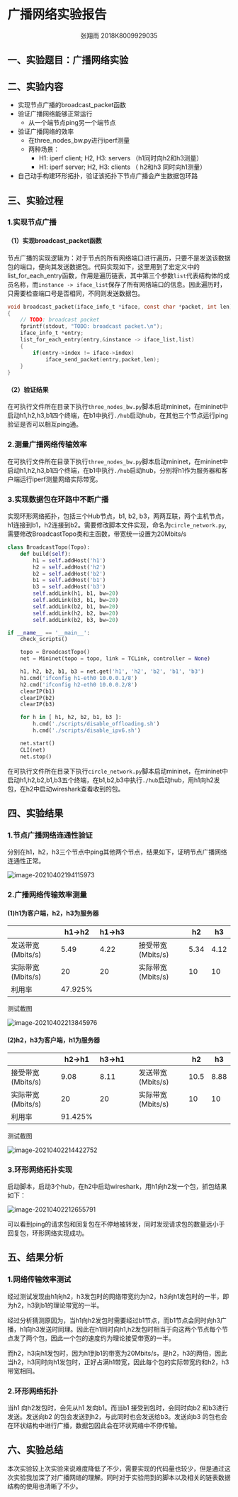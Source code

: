 # 广播网络实验报告

<center>张翔雨 2018K8009929035</center>

## 一、实验题目：广播网络实验

## 二、实验内容

- 实现节点广播的broadcast_packet函数
- 验证广播网络能够正常运行
  - 从一个端节点ping另一个端节点
- 验证广播网络的效率
  - 在three_nodes_bw.py进行iperf测量
  - 两种场景：
    - H1: iperf client; H2, H3: servers （h1同时向h2和h3测量）
    - H1: iperf server; H2, H3: clients （ h2和h3 同时向h1测量）
- 自己动手构建环形拓扑，验证该拓扑下节点广播会产生数据包环路

## 三、实验过程

### 1.实现节点广播

#### （1）实现broadcast_packet函数

节点广播的实现逻辑为：对于节点的所有网络端口进行遍历，只要不是发送该数据包的端口，便向其发送数据包。代码实现如下，这里用到了宏定义中的list_for_each_entry函数，作用是遍历链表，其中第三个参数`list`代表结构体的成员名称，而`instance -> iface_list`保存了所有网络端口的信息。因此遍历时，只需要检查端口号是否相同，不同则发送数据包。

```c
void broadcast_packet(iface_info_t *iface, const char *packet, int len)
{
	// TODO: broadcast packet 
	fprintf(stdout, "TODO: broadcast packet.\n");
	iface_info_t *entry;
	list_for_each_entry(entry,&instance -> iface_list,list)
	{
		if(entry->index != iface->index)
			iface_send_packet(entry,packet,len);
	}
}
```

#### （2）验证结果

在可执行文件所在目录下执行`three_nodes_bw.py`脚本启动mininet，在mininet中启动h1,h2,h3,b1四个终端，在b1中执行`./hub`启动hub，在其他三个节点运行ping验证是否可以相互ping通。

### 2.测量广播网络传输效率

在可执行文件所在目录下执行`three_nodes_bw.py`脚本启动mininet，在mininet中启动h1,h2,h3,b1四个终端，在b1中执行`./hub`启动hub，分别将h1作为服务器和客户端运行iperf测量网络实际带宽。

### 3.实现数据包在环路中不断广播

实现环形网络拓扑，包括三个Hub节点，b1, b2, b3，两两互联，两个主机节点，h1连接到b1，h2连接到b2。需要修改脚本文件实现，命名为`circle_network.py`,需要修改BroadcastTopo类和主函数，带宽统一设置为20Mbits/s

```python
class BroadcastTopo(Topo):
    def build(self):
        h1 = self.addHost('h1')
        h2 = self.addHost('h2')
        b2 = self.addHost('b2')
        b1 = self.addHost('b1')
        b3 = self.addHost('b3')
        self.addLink(h1, b1, bw=20)
        self.addLink(b3, b1, bw=20)
        self.addLink(b2, b1, bw=20)
        self.addLink(h2, b2, bw=20)
        self.addLink(b2, b3, bw=20)

if __name__ == '__main__':
    check_scripts()

    topo = BroadcastTopo()
    net = Mininet(topo = topo, link = TCLink, controller = None) 

    h1, h2, b2, b1, b3 = net.get('h1', 'h2', 'b2', 'b1', 'b3')
    h1.cmd('ifconfig h1-eth0 10.0.0.1/8')
    h2.cmd('ifconfig h2-eth0 10.0.0.2/8')
    clearIP(b1)
    clearIP(b2)
    clearIP(b3)

    for h in [ h1, h2, b2, b1, b3 ]:
        h.cmd('./scripts/disable_offloading.sh')
        h.cmd('./scripts/disable_ipv6.sh')

    net.start()
    CLI(net)
    net.stop()
```

在可执行文件所在目录下执行`circle_network.py`脚本启动mininet，在mininet中启动h1,h2,b2,b1,b3五个终端，在b1,b2,b3中执行`./hub`启动hub，用h1向h2发包，在h2中启动wireshark查看收到的包。

## 四、实验结果

### 1.节点广播网络连通性验证

分别在h1，h2，h3三个节点中ping其他两个节点，结果如下，证明节点广播网络连通性正常。

![image-20210402194115973](C:\Users\Samuel\AppData\Roaming\Typora\typora-user-images\image-20210402194115973.png)



### 2.广播网络传输效率测量

#### (1)h1为客户端，h2，h3为服务器

|                   | h1→h2   | h1→h3 |      |                   | h2   | h3   |
| ----------------- | ------- | ----- | ---- | ----------------- | ---- | ---- |
| 发送带宽(Mbits/s) | 5.49    | 4.22  |      | 接受带宽(Mbits/s) | 5.34 | 4.12 |
| 实际带宽(Mbits/s) | 20      | 20    |      | 实际带宽(Mbits/s) | 10   | 10   |
| 利用率            | 47.925% |       |      |                   |      |      |

测试截图

![image-20210402213845976](C:\Users\Samuel\AppData\Roaming\Typora\typora-user-images\image-20210402213845976.png)

#### (2)h2，h3为客户端，h1为服务器

|                   | h2→h1   | h3→h1 |      |                   | h2   | h3   |
| ----------------- | ------- | ----- | ---- | ----------------- | ---- | ---- |
| 接受带宽(Mbits/s) | 9.08    | 8.11  |      | 发送带宽(Mbits/s) | 10.5 | 8.88 |
| 实际带宽(Mbits/s) | 20      | 20    |      | 实际带宽(Mbits/s) | 10   | 10   |
| 利用率            | 91.425% |       |      |                   |      |      |

测试截图

![image-20210402214422752](C:\Users\Samuel\AppData\Roaming\Typora\typora-user-images\image-20210402214422752.png)

### 3.环形网络拓扑实现

启动脚本，启动3个hub，在h2中启动wireshark，用h1向h2发一个包，抓包结果如下：

![image-20210402212655791](C:\Users\Samuel\AppData\Roaming\Typora\typora-user-images\image-20210402212655791.png)

可以看到ping的请求包和回复包在不停地被转发，同时发现请求包的数量远小于回复包，环形网络实现成功。

## 五、结果分析

### 1.网络传输效率测试

经过测试发现由h1向h2，h3发包时的网络带宽约为h2，h3向h1发包时的一半，即为h2，h3到b1的理论带宽的一半。

经过分析猜测原因为，当h1向h2发包时需要经过b1节点，而b1节点会同时向h3广播，h1向h3发送时同理。因此在h1同时向h1,h2发包时相当于向这两个节点每个节点发了两个包，因此一个包的速度约为理论接受带宽的一半。

而h2，h3向h1发包时，因为h1到b1的带宽为20Mbits/s，是h2，h3的两倍，因此当h2，h3同时向h1发包时，正好占满h1带宽，因此每个包的实际带宽约和h2，h3带宽相同。

### 2.环形网络拓扑

当h1 向h2发包时，会先从h1 发向b1。而当b1 接受到包时，会同时向b2 和b3进行发送。发送向b2 的包会发送到h2，与此同时也会发送给b3。发送向b3 的包也会在环状结构中进行广播，数据包因此会在环状网络中不停传输。

## 六、实验总结

本次实验较上次实验来说难度降低了不少，需要实现的代码量也较少，但是通过这次实验我加深了对广播网络的理解。同时对于实验用到的脚本以及相关的链表数据结构的使用也清晰了不少。